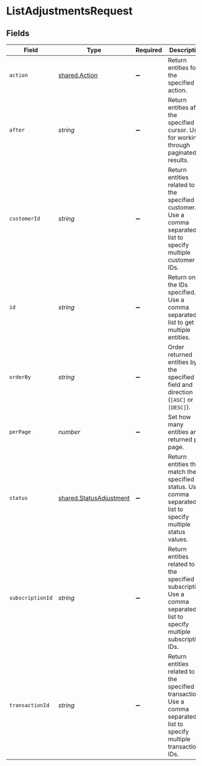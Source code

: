 # ListAdjustmentsRequest


## Fields

| Field                                                                                                                   | Type                                                                                                                    | Required                                                                                                                | Description                                                                                                             | Example                                                                                                                 |
| ----------------------------------------------------------------------------------------------------------------------- | ----------------------------------------------------------------------------------------------------------------------- | ----------------------------------------------------------------------------------------------------------------------- | ----------------------------------------------------------------------------------------------------------------------- | ----------------------------------------------------------------------------------------------------------------------- |
| `action`                                                                                                                | [shared.Action](../../models/shared/action.md)                                                                          | :heavy_minus_sign:                                                                                                      | Return entities for the specified action.                                                                               |                                                                                                                         |
| `after`                                                                                                                 | *string*                                                                                                                | :heavy_minus_sign:                                                                                                      | Return entities after the specified cursor. Used for working through paginated results.                                 |                                                                                                                         |
| `customerId`                                                                                                            | *string*                                                                                                                | :heavy_minus_sign:                                                                                                      | Return entities related to the specified customer. Use a comma separated list to specify multiple customer IDs.         | ctm_01gt25aq4b2zcfw12szwtjrbdt                                                                                          |
| `id`                                                                                                                    | *string*                                                                                                                | :heavy_minus_sign:                                                                                                      | Return only the IDs specified. Use a comma separated list to get multiple entities.                                     |                                                                                                                         |
| `orderBy`                                                                                                               | *string*                                                                                                                | :heavy_minus_sign:                                                                                                      | Order returned entities by the specified field and direction (`[ASC]` or `[DESC]`).                                     |                                                                                                                         |
| `perPage`                                                                                                               | *number*                                                                                                                | :heavy_minus_sign:                                                                                                      | Set how many entities are returned per page.                                                                            |                                                                                                                         |
| `status`                                                                                                                | [shared.StatusAdjustment](../../models/shared/statusadjustment.md)                                                      | :heavy_minus_sign:                                                                                                      | Return entities that match the specified status. Use a comma separated list to specify multiple status values.          |                                                                                                                         |
| `subscriptionId`                                                                                                        | *string*                                                                                                                | :heavy_minus_sign:                                                                                                      | Return entities related to the specified subscription. Use a comma separated list to specify multiple subscription IDs. | sub_01gvne45dvdhg5gdxrz6hh511r                                                                                          |
| `transactionId`                                                                                                         | *string*                                                                                                                | :heavy_minus_sign:                                                                                                      | Return entities related to the specified transaction. Use a comma separated list to specify multiple transaction IDs.   | txn_01gw225vv6tjbb5gnt062a3k5v                                                                                          |